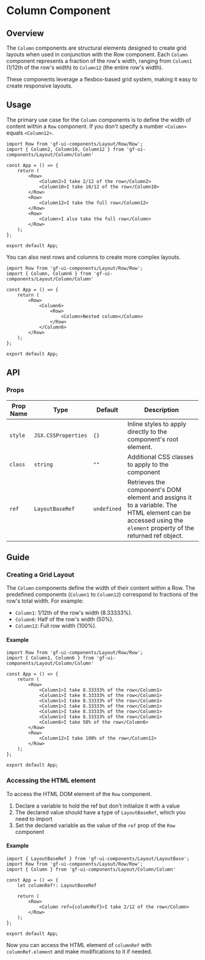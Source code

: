 # Column Component

## Overview

The `Column` components are structural elements designed to create grid layouts when used in conjunction with the Row component. Each `Column` component represents a fraction of the row's width, ranging from `Column1` (1/12th of the row's width) to `Column12` (the entire row's width).

These components leverage a flexbox-based grid system, making it easy to create responsive layouts.

## Usage 

The primary use case for the `Column` components is to define the width of content within a `Row` component. If you don't specify a number `<Column>` equals `<Column12>`.

```tsx
import Row from 'gf-ui-components/Layout/Row/Row';
import { Column2, Column10, Column12 } from 'gf-ui-components/Layout/Column/Column'

const App = () => {
    return (
        <Row>
            <Column2>I take 2/12 of the row</Column2>
            <Column10>I take 10/12 of the row</Column10>
        </Row>
        <Row>
            <Column12>I take the full row</Column12>
        </Row>
        <Row>
            <Column>I also take the full row</Column>
        </Row>
    );
};

export default App;
```

You can also nest rows and columns to create more complex layouts.

```tsx
import Row from 'gf-ui-components/Layout/Row/Row';
import { Column, Column6 } from 'gf-ui-components/Layout/Column/Column'

const App = () => {
    return (
        <Row>
            <Column6>
                <Row>
                    <Column>Nested column</Column> 
                </Row>
            </Column6>
        </Row>
    );
};

export default App;
```

## API

### Props
|Prop Name |Type |Default | Description |
|---|---|---|---|
| `style` | `JSX.CSSProperties` | `{}` | Inline styles to apply directly to the component's root element. |
| `class` | `string` | `""` | Additional CSS classes to apply to the component |
| `ref` | `LayoutBaseRef` | `undefined` | Retrieves the component's DOM element and assigns it to a variable. The HTML element can be accessed using the `element` property of the returned ref object. |

## Guide

### Creating a Grid Layout

The `Column` components define the width of their content within a Row. The predefined components (`Column1` to `Column12`) correspond to fractions of the row's total width. For example:

- `Column1`: 1/12th of the row's width (8.33333%).
- `Column6`: Half of the row's width (50%).
- `Column12`: Full row width (100%).

#### Example
```tsx
import Row from 'gf-ui-components/Layout/Row/Row';
import { Column1, Column6 } from 'gf-ui-components/Layout/Column/Column'

const App = () => {
    return (
        <Row>
            <Column1>I take 8.33333% of the row</Column1>
            <Column1>I take 8.33333% of the row</Column1>
            <Column1>I take 8.33333% of the row</Column1>
            <Column1>I take 8.33333% of the row</Column1>
            <Column1>I take 8.33333% of the row</Column1>
            <Column1>I take 8.33333% of the row</Column1>
            <Column6>I take 50% of the row</Column6>
        </Row>
        <Row>
            <Column12>I take 100% of the row</Column12>
        </Row>
    );
};

export default App;
```

### Accessing the HTML element

To access the HTML DOM element of the `Row` component.

1. Declare a variable to hold the ref but don't initialize it with a value
2. The declared value should have a type of `LayoutBaseRef`, which you need to import
3. Set the declared variable as the value of the `ref` prop of the `Row` component

#### Example

```tsx
import { LayoutBaseRef } from 'gf-ui-components/Layout/LayoutBase';
import Row from 'gf-ui-components/Layout/Row/Row';
import { Column } from 'gf-ui-components/Layout/Column/Column'

const App = () => {
    let columnRef!: LayoutBaseRef

    return (
        <Row>
            <Column ref={columnRef}>I take 2/12 of the row</Column>
        </Row>
    );
};

export default App;
```

Now you can access the HTML element of `columnRef` with `columnRef.element` and make modifications to it if needed. 